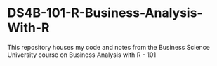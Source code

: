 # DS4B-101-R-Business-Analysis-With-R

This repository houses my code and notes from the Business Science University course on Business Analysis with R - 101
